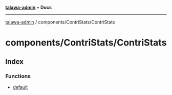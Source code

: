 [**talawa-admin**](../../../README.md) • **Docs**

***

[talawa-admin](../../../modules.md) / components/ContriStats/ContriStats

# components/ContriStats/ContriStats

## Index

### Functions

- [default](functions/default.md)
